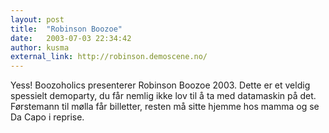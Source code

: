 ```yaml
---
layout: post
title:  "Robinson Boozoe"
date:   2003-07-03 22:34:42
author: kusma
external_link: http://robinson.demoscene.no/
---
```

Yess! Boozoholics presenterer Robinson Boozoe 2003. Dette er et veldig
spessielt demoparty, du får nemlig ikke lov til å ta med datamaskin på
det. Førstemann til mølla får billetter, resten må sitte hjemme hos
mamma og se Da Capo i reprise.

